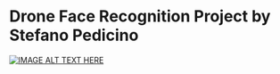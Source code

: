 # Drone Face Recognition Project by Stefano Pedicino




[![IMAGE ALT TEXT HERE](https://img.youtube.com/vi/LT069CChA-4/0.jpg)](https://www.youtube.com/watch?v=LT069CChA-4)

